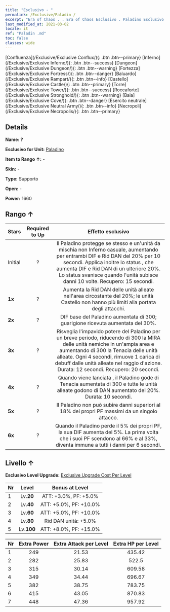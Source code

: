 ```yaml
---
title: "Esclusivo - "
permalink: /Exclusive/Paladin /
excerpt: "Era of Chaos . . Era of Chaos Esclusivo . Paladino Esclusivo."
last_modified_at: 2021-03-02
locale: it
ref: "Paladin .md"
toc: false
classes: wide
---
```

 [Confluenza](/Exclusive/Exclusive Conflux/){: .btn .btn--primary} [Inferno](/Exclusive/Exclusive Inferno/){: .btn .btn--success} [Dungeon](/Exclusive/Exclusive Dungeon/){: .btn .btn--warning} [Fortezza](/Exclusive/Exclusive Fortress/){: .btn .btn--danger} [Baluardo](/Exclusive/Exclusive Rampart/){: .btn .btn--info} [Castello](/Exclusive/Exclusive Castle/){: .btn .btn--primary} [Torre](/Exclusive/Exclusive Tower/){: .btn .btn--success} [Roccaforte](/Exclusive/Exclusive Stronghold/){: .btn .btn--warning} [Baia](/Exclusive/Exclusive Cove/){: .btn .btn--danger} [Esercito neutrale](/Exclusive/Exclusive Neutral Army/){: .btn .btn--info} [Necropoli](/Exclusive/Exclusive Necropolis/){: .btn .btn--primary} 

## Details
 **Name: ?** 

 **Esclusivo for Unit:** [Paladino](/units/Paladin/) 

 **Item to Rango ↑:** -

 **Skin:** -

 **Type:** Supporto

 **Open:** -

 **Power:** 1660

## Rango ↑

  |     Stars    |  Required to Up | Effetto esclusivo |
  |:-------------|:---------------:|:---------------:|
  |  Initial  | ? | <Protezione perenne> Il Paladino protegge se stesso e un'unità da mischia non Inferno casuale, aumentando per entrambi DIF e Rid DAN del 20% per 10 secondi. Applica inoltre lo status <Guardiano>, che aumenta DIF e Rid DAN di un ulteriore 20%. Lo status <Guardiano> svanisce quando l'unità subisce danni 10 volte. Recupero: 15 secondi. |
  | **1x** <i class="fas fa-star"/> | ? | Aumenta la Rid DAN delle unità alleate nell'area circostante del 20%; le unità Castello non hanno più limiti alla portata degli attacchi. |
  | **2x** <i class="fas fa-star"/> | ? | DIF base del Paladino aumentata di 300; guarigione ricevuta aumentata del 30%. |
  | **3x** <i class="fas fa-star"/> | ? | <Preghiera di fede> Risveglia l'impavido potere del Paladino per un breve periodo, riducendo di 300 la MIRA delle unità nemiche in un'ampia area e aumentando di 300 la Tenacia delle unità alleate. Ogni 4 secondi, rimuove 1 carica di debuff dalle unità alleate nel raggio d'azione. Durata: 12 secondi. Recupero: 20 secondi. |
  | **4x** <i class="fas fa-star"/> | ? | Quando viene lanciata <Preghiera di fede>, il Paladino gode di Tenacia aumentata di 300 e tutte le unità alleate godono di DAN aumentato del 20%. Durata: 10 secondi. |
  | **5x** <i class="fas fa-star"/> | ? | Il Paladino non può subire danni superiori al 18% dei propri PF massimi da un singolo attacco. |
  | **6x** <i class="fas fa-star"/> | ? | <Resistenza disperata> Quando il Paladino perde il 5% dei propri PF, la sua DIF aumenta del 5%. La prima volta che i suoi PF scendono al 66% e al 33%, diventa immune a tutti i danni per 6 secondi. |


## Livello ↑
 **Esclusivo Level Upgrade:** [Exclusive Upgrade Cost Per Level](/Exclusive/ExclusiveUpgradeCostPerLevel/)

  |  Nr  |   Level  | Bonus at Level |
  |:-----|:--------:|:--------------:|
  | 1 | Lv.**20** | ATT: +3.0%, PF: +5.0% |
  | 2 | Lv.**40** | ATT: +5.0%, PF: +10.0% |
  | 3 | Lv.**60** | ATT: +5.0%, PF: +10.0% |
  | 4 | Lv.**80** | Rid DAN unità: +5.0% |
  | 5 | Lv.**100** | ATT: +8.0%, PF: +15.0% |


  |  Nr  |  Extra Power | Extra Attack per Level | Extra HP per Level |
  |:-----|:--------:|:--------:|:--------:|
  | 1 | 249 | 21.53 | 435.42 |
  | 2 | 282 | 25.83 | 522.5 |
  | 3 | 315 | 30.14 | 609.58 |
  | 4 | 349 | 34.44 | 696.67 |
  | 5 | 382 | 38.75 | 783.75 |
  | 6 | 415 | 43.05 | 870.83 |
  | 7 | 448 | 47.36 | 957.92 |


